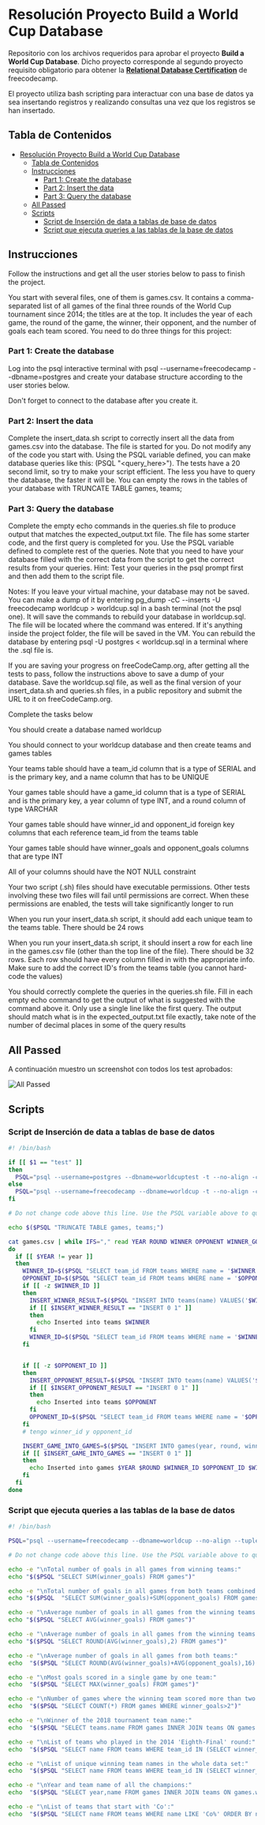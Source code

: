 # Resolución Proyecto Build a World Cup Database

Repositorio con los archivos requeridos para aprobar el proyecto **Build a World Cup Database**. Dicho proyecto corresponde al segundo proyecto requisito obligatorio para obtener la [**Relational Database Certification**](https://www.freecodecamp.org/learn/relational-database/build-a-world-cup-database-project/build-a-world-cup-database) de freecodecamp.

El proyecto utiliza bash scripting para interactuar con una base de datos ya sea insertando registros y realizando consultas una vez que los registros se han insertado.

## Tabla de Contenidos

- [Resolución Proyecto Build a World Cup Database](#resolución-proyecto-build-a-world-cup-database)
  - [Tabla de Contenidos](#tabla-de-contenidos)
  - [Instrucciones](#instrucciones)
    - [Part 1: Create the database](#part-1-create-the-database)
    - [Part 2: Insert the data](#part-2-insert-the-data)
    - [Part 3: Query the database](#part-3-query-the-database)
  - [All Passed](#all-passed)
  - [Scripts](#scripts)
    - [Script de Inserción de data a tablas de base de datos](#script-de-inserción-de-data-a-tablas-de-base-de-datos)
    - [Script que ejecuta queries a las tablas de la base de datos](#script-que-ejecuta-queries-a-las-tablas-de-la-base-de-datos)

## Instrucciones

Follow the instructions and get all the user stories below to pass to finish the project.

You start with several files, one of them is games.csv. It contains a comma-separated list of all games of the final three rounds of the World Cup tournament since 2014; the titles are at the top. It includes the year of each game, the round of the game, the winner, their opponent, and the number of goals each team scored. You need to do three things for this project:

### Part 1: Create the database

Log into the psql interactive terminal with psql --username=freecodecamp --dbname=postgres and create your database structure according to the user stories below.

Don't forget to connect to the database after you create it.

### Part 2: Insert the data

Complete the insert_data.sh script to correctly insert all the data from games.csv into the database. The file is started for you. Do not modify any of the code you start with. Using the PSQL variable defined, you can make database queries like this: $($PSQL "<query_here>"). The tests have a 20 second limit, so try to make your script efficient. The less you have to query the database, the faster it will be. You can empty the rows in the tables of your database with TRUNCATE TABLE games, teams;

### Part 3: Query the database

Complete the empty echo commands in the queries.sh file to produce output that matches the expected_output.txt file. The file has some starter code, and the first query is completed for you. Use the PSQL variable defined to complete rest of the queries. Note that you need to have your database filled with the correct data from the script to get the correct results from your queries. Hint: Test your queries in the psql prompt first and then add them to the script file.

Notes:
If you leave your virtual machine, your database may not be saved. You can make a dump of it by entering pg_dump -cC --inserts -U freecodecamp worldcup > worldcup.sql in a bash terminal (not the psql one). It will save the commands to rebuild your database in worldcup.sql. The file will be located where the command was entered. If it's anything inside the project folder, the file will be saved in the VM. You can rebuild the database by entering psql -U postgres < worldcup.sql in a terminal where the .sql file is.

If you are saving your progress on freeCodeCamp.org, after getting all the tests to pass, follow the instructions above to save a dump of your database. Save the worldcup.sql file, as well as the final version of your insert_data.sh and queries.sh files, in a public repository and submit the URL to it on freeCodeCamp.org.

Complete the tasks below

You should create a database named worldcup

You should connect to your worldcup database and then create teams and games tables

Your teams table should have a team_id column that is a type of SERIAL and is the primary key, and a name column that has to be UNIQUE

Your games table should have a game_id column that is a type of SERIAL and is the primary key, a year column of type INT, and a round column of type VARCHAR

Your games table should have winner_id and opponent_id foreign key columns that each reference team_id from the teams table

Your games table should have winner_goals and opponent_goals columns that are type INT

All of your columns should have the NOT NULL constraint

Your two script (.sh) files should have executable permissions. Other tests involving these two files will fail until permissions are correct. When these permissions are enabled, the tests will take significantly longer to run

When you run your insert_data.sh script, it should add each unique team to the teams table. There should be 24 rows

When you run your insert_data.sh script, it should insert a row for each line in the games.csv file (other than the top line of the file). There should be 32 rows. Each row should have every column filled in with the appropriate info. Make sure to add the correct ID's from the teams table (you cannot hard-code the values)

You should correctly complete the queries in the queries.sh file. Fill in each empty echo command to get the output of what is suggested with the command above it. Only use a single line like the first query. The output should match what is in the expected_output.txt file exactly, take note of the number of decimal places in some of the query results

## All Passed

A continuación muestro un screenshot con todos los test aprobados:

![All Passed](./screenshots/all_complete.webp)

## Scripts

### Script de Inserción de data a tablas de base de datos

```bash
#! /bin/bash

if [[ $1 == "test" ]]
then
  PSQL="psql --username=postgres --dbname=worldcuptest -t --no-align -c"
else
  PSQL="psql --username=freecodecamp --dbname=worldcup -t --no-align -c"
fi

# Do not change code above this line. Use the PSQL variable above to query your database.

echo $($PSQL "TRUNCATE TABLE games, teams;")

cat games.csv | while IFS="," read YEAR ROUND WINNER OPPONENT WINNER_GOALS OPPONENT_GOALS
do
  if [[ $YEAR != year ]]
  then
    WINNER_ID=$($PSQL "SELECT team_id FROM teams WHERE name = '$WINNER'")
    OPPONENT_ID=$($PSQL "SELECT team_id FROM teams WHERE name = '$OPPONENT'")
    if [[ -z $WINNER_ID ]]
    then
      INSERT_WINNER_RESULT=$($PSQL "INSERT INTO teams(name) VALUES('$WINNER')")
      if [[ $INSERT_WINNER_RESULT == "INSERT 0 1" ]]
      then
        echo Inserted into teams $WINNER
      fi
      WINNER_ID=$($PSQL "SELECT team_id FROM teams WHERE name = '$WINNER'")
    fi


    if [[ -z $OPPONENT_ID ]]
    then
      INSERT_OPPONENT_RESULT=$($PSQL "INSERT INTO teams(name) VALUES('$OPPONENT')")
      if [[ $INSERT_OPPONENT_RESULT == "INSERT 0 1" ]]
      then
        echo Inserted into teams $OPPONENT
      fi
      OPPONENT_ID=$($PSQL "SELECT team_id FROM teams WHERE name = '$OPPONENT'")
    fi
    # tengo winner_id y opponent_id

    INSERT_GAME_INTO_GAMES=$($PSQL "INSERT INTO games(year, round, winner_id, opponent_id, winner_goals, opponent_goals) VALUES($YEAR, '$ROUND', $WINNER_ID, $OPPONENT_ID, $WINNER_GOALS, $OPPONENT_GOALS)")
    if [[ $INSERT_GAME_INTO_GAMES == "INSERT 0 1" ]]
    then
      echo Inserted into games $YEAR $ROUND $WINNER_ID $OPPONENT_ID $WINNER_GOALS $OPPONENT_GOALS
    fi
  fi
done
```

### Script que ejecuta queries a las tablas de la base de datos

```bash
#! /bin/bash

PSQL="psql --username=freecodecamp --dbname=worldcup --no-align --tuples-only -c"

# Do not change code above this line. Use the PSQL variable above to query your database.

echo -e "\nTotal number of goals in all games from winning teams:"
echo "$($PSQL "SELECT SUM(winner_goals) FROM games")"

echo -e "\nTotal number of goals in all games from both teams combined:"
echo "$($PSQL  "SELECT SUM(winner_goals)+SUM(opponent_goals) FROM games")"

echo -e "\nAverage number of goals in all games from the winning teams:"
echo "$($PSQL "SELECT AVG(winner_goals) FROM games")"

echo -e "\nAverage number of goals in all games from the winning teams rounded to two decimal places:"
echo "$($PSQL "SELECT ROUND(AVG(winner_goals),2) FROM games")"

echo -e "\nAverage number of goals in all games from both teams:"
echo  "$($PSQL "SELECT ROUND(AVG(winner_goals)+AVG(opponent_goals),16) FROM games")"

echo -e "\nMost goals scored in a single game by one team:"
echo  "$($PSQL "SELECT MAX(winner_goals) FROM games")"

echo -e "\nNumber of games where the winning team scored more than two goals:"
echo  "$($PSQL "SELECT COUNT(*) FROM games WHERE winner_goals>2")"

echo -e "\nWinner of the 2018 tournament team name:"
echo  "$($PSQL "SELECT teams.name FROM games INNER JOIN teams ON games.winner_id=teams.team_id WHERE round='Final' AND year=2018")"

echo -e "\nList of teams who played in the 2014 'Eighth-Final' round:"
echo  "$($PSQL "SELECT name FROM teams WHERE team_id IN (SELECT winner_id FROM games WHERE round='Eighth-Final' AND year=2014) OR team_id IN (SELECT opponent_id FROM games WHERE round='Eighth-Final' AND year=2014) ORDER BY name")"

echo -e "\nList of unique winning team names in the whole data set:"
echo  "$($PSQL "SELECT name FROM teams WHERE team_id IN (SELECT winner_id FROM games) ORDER BY name")"

echo -e "\nYear and team name of all the champions:"
echo  "$($PSQL "SELECT year,name FROM games INNER JOIN teams ON games.winner_id=teams.team_id WHERE round='Final' ORDER BY year")"

echo -e "\nList of teams that start with 'Co':"
echo  "$($PSQL "SELECT name FROM teams WHERE name LIKE 'Co%' ORDER BY name")"

```
